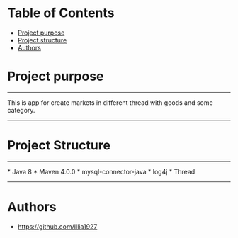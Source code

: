 # Table of Contents
* [Project purpose](#purpose)
* [Project structure](#structure)
* [Authors](#authors)

# <a name="purpose"></a>Project purpose
<hr>
This is app for create markets in different thread with goods and some category.
<hr>

# <a name="structure"></a>Project Structure
<hr>
* Java 8
* Maven 4.0.0
* mysql-connector-java
* log4j
* Thread
<hr>

# <a name="authors"></a>Authors
* https://github.com/Illia1927
